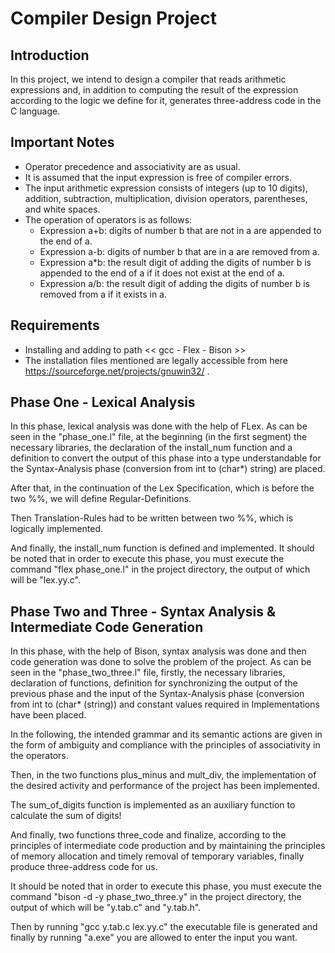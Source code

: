 

# Compiler Design Project

## Introduction
In this project, we intend to design a compiler that reads arithmetic expressions and, in addition to computing the result of the expression according to the logic we define for it, generates three-address code in the C language.

## Important Notes
- Operator precedence and associativity are as usual.
- It is assumed that the input expression is free of compiler errors.
- The input arithmetic expression consists of integers (up to 10 digits), addition, subtraction, multiplication, division operators, parentheses, and white spaces.
- The operation of operators is as follows:
  - Expression a+b: digits of number b that are not in a are appended to the end of a.
  - Expression a-b: digits of number b that are in a are removed from a.
  - Expression a*b: the result digit of adding the digits of number b is appended to the end of a if it does not exist at the end of a.
  - Expression a/b: the result digit of adding the digits of number b is removed from a if it exists in a.

## Requirements
- Installing and adding to path << gcc - Flex - Bison >>
- The installation files mentioned are legally accessible from here https://sourceforge.net/projects/gnuwin32/ .

## Phase One - Lexical Analysis
  In this phase, lexical analysis was done with the help of FLex. As can be seen in the "phase_one.l" file, at the beginning (in the first segment) the necessary libraries, the declaration of the install_num function and a definition to convert the output of this phase into a type understandable for the Syntax-Analysis phase (conversion from int to (char*) string) are placed.
  
  After that, in the continuation of the Lex Specification, which is before the two %%, we will define Regular-Definitions.
  
  Then Translation-Rules had to be written between two %%, which is logically implemented.
  
  And finally, the install_num function is defined and implemented. It should be noted that in order to execute this phase, you must execute the command "flex phase_one.l" in the project directory, the output of which will be "lex.yy.c".

## Phase Two and Three - Syntax Analysis & Intermediate Code Generation
  In this phase, with the help of Bison, syntax analysis was done and then code generation was done to solve the problem of the project. As can be seen in the "phase_two_three.l" file, firstly, the necessary libraries, declaration of functions, definition for synchronizing the output of the previous phase and the input of the Syntax-Analysis phase (conversion from int to (char* (string)) and constant values required in Implementations have been placed.
  
  In the following, the intended grammar and its semantic actions are given in the form of ambiguity and compliance with the principles of associativity in the operators.
  
  Then, in the two functions plus_minus and mult_div, the implementation of the desired activity and performance of the project has been implemented.
  
  The sum_of_digits function is implemented as an auxiliary function to calculate the sum of digits!
  
  And finally, two functions three_code and finalize, according to the principles of intermediate code production and by maintaining the principles of memory allocation and timely removal of temporary variables, finally produce three-address code for us.
  
  It should be noted that in order to execute this phase, you must execute the command "bison -d -y phase_two_three.y" in the project directory, the output of which will be "y.tab.c" and "y.tab.h".
  
  Then by running "gcc y.tab.c lex.yy.c" the executable file is generated and finally by running "a.exe" you are allowed to enter the input you want.
